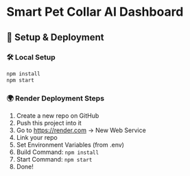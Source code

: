 # Smart Pet Collar AI Dashboard

## 🚀 Setup & Deployment

### 🛠 Local Setup
```bash
npm install
npm start
```

### 🌍 Render Deployment Steps
1. Create a new repo on GitHub
2. Push this project into it
3. Go to https://render.com → New Web Service
4. Link your repo
5. Set Environment Variables (from .env)
6. Build Command: `npm install`
7. Start Command: `npm start`
8. Done!

